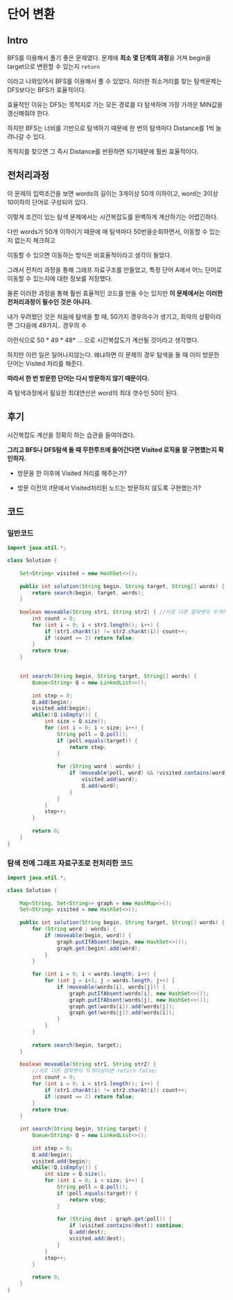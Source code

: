 # 단어 변환

## Intro

BFS를 이용해서 풀기 좋은 문제였다. 문제에 **최소 몇 단계의 과정**을 거쳐 begin을 target으로 변환할 수 있는지 `return`

이라고 나와있어서 BFS를 이용해서 풀 수 있었다. 이러한 최소거리를 찾는 탐색문제는 DFS보다는 BFS가 효율적이다.

효율적인 이유는 DFS는  목적지로 가는 모든 경로를 다 탐색하며 가장 가까운 MIN값을 갱신해줘야 한다.

하지만 BFS는 너비를 기반으로 탐색하기 때문에 한 번의 탐색마다 Distance를 1씩 늘려나갈 수 있다.

목적지를 찾으면 그 즉시 Distance를 반환하면 되기때문에 훨씬 효율적이다.

## 전처리과정

이 문제의 입력조건을 보면 words의 길이는 3개이상 50개 이하이고, word는 3이상 10이하의 단어로 구성되어 있다.

이렇게 조건이 있는 탐색 문제에서는 시간복잡도를 완벽하게 계산하기는 어렵긴하다.

다만 words가 50개 이하이기 때문에 매 탐색마다 50번을순회하면서, 이동할 수 있는지 없는지 체크하고

이동할 수 있으면 이동하는 방식은 비효율적이라고 생각이 들었다. 

그래서 전처리 과정을 통해 그래프 자료구조를 만들었고, 특정 단어 A에서 어느 단어로 이동할 수 있는지에 대한 정보를 저장했다.

물론 이러한 과정을 통해 훨씬 효율적인 코드를 만들 수는 있지만 **이 문제에서는 이러한 전처리과정이 필수인 것은 아니다.**

내가 우려했던 것은 처음에 탐색을 할 때, 50가지 경우의수가 생기고, 최악의 상황이라면 그다음에 49가지.. 경우의 수

이런식으로 50 * 49 * 48* ... 으로 시간복잡도가 계산될 것이라고 생각했다. 

하지만 이런 일은 일어나지않는다. 왜냐하면 이 문제의 경우 탐색을 돌 때 이미 방문한 단어는 Visited 처리를 해준다.

**따라서 한 번 방문한 단어는 다시 방문하지 않기 때문이다.**

즉 탐색과정에서 필요한 최대연산은 word의 최대 갯수인 50이 된다.

## 후기

시간복잡도 계산을 정확히 하는 습관을 들여야겠다.

**그리고 BFS나 DFS탐색 돌 때 무한루프에 들어간다면 Visited 로직을 잘 구현했는지 확인하자.**

  - 방문을 한 이후에 Visited 처리를 해주는가?

  - 방문 이전의 if문에서 Visited처리된 노드는 방문하지 않도록 구현했는가?

## 코드

### 일반코드

```java
import java.util.*;

class Solution {
    
    Set<String> visited = new HashSet<>();
    
    public int solution(String begin, String target, String[] words) {
        return search(begin, target, words);
    }
    
    boolean moveable(String str1, String str2) { //서로 다른 알파벳이 두개이상이면 return false;
        int count = 0;
        for (int i = 0; i < str1.length(); i++) {
            if (str1.charAt(i) != str2.charAt(i)) count++;
            if (count == 2) return false;
        }
        return true;
    }

    
    int search(String begin, String target, String[] words) {
        Queue<String> Q = new LinkedList<>();
        
        int step = 0;
        Q.add(begin);
        visited.add(begin);
        while(!Q.isEmpty()) {
            int size = Q.size();
            for (int i = 0; i < size; i++) {
                String poll = Q.poll();
                if (poll.equals(target)) {
                    return step;
                }
                
                for (String word : words) {
                    if (moveable(poll, word) && !visited.contains(word)) {
                        visited.add(word);
                        Q.add(word);
                    }
                }
            }
            step++;
        }
        
        return 0;
    }
}
```

### 탐색 전에 그래프 자료구조로 전처리한 코드

```java
import java.util.*;

class Solution {
    
    Map<String, Set<String>> graph = new HashMap<>();
    Set<String> visited = new HashSet<>();
    
    public int solution(String begin, String target, String[] words) {
        for (String word : words) {
            if (moveable(begin, word)) {
                graph.putIfAbsent(begin, new HashSet<>());
                graph.get(begin).add(word);
            }
        }
        
        for (int i = 0; i < words.length; i++) {
            for (int j = i+1; j < words.length; j++) {
                if (moveable(words[i], words[j])) {
                    graph.putIfAbsent(words[i], new HashSet<>());
                    graph.putIfAbsent(words[j], new HashSet<>());
                    graph.get(words[i]).add(words[j]);
                    graph.get(words[j]).add(words[i]);
                }
            }
        }
        
        return search(begin, target);
    }
    
    boolean moveable(String str1, String str2) {
        //서로 다른 알파벳이 두개이상이면 return false;
        int count = 0;
        for (int i = 0; i < str1.length(); i++) {
            if (str1.charAt(i) != str2.charAt(i)) count++;
            if (count == 2) return false;
        }
        return true;
    }
    
    int search(String begin, String target) {
        Queue<String> Q = new LinkedList<>();
        
        int step = 0;
        Q.add(begin);
        visited.add(begin);
        while(!Q.isEmpty()) {
            int size = Q.size();
            for (int i = 0; i < size; i++) {
                String poll = Q.poll();
                if (poll.equals(target)) {
                    return step;
                }
                
                for (String dest : graph.get(poll)) {
                    if (visited.contains(dest)) continue;
                    Q.add(dest);
                    visited.add(dest);
                }
            }
            step++;
        }
        
        return 0;
    }
}
```
